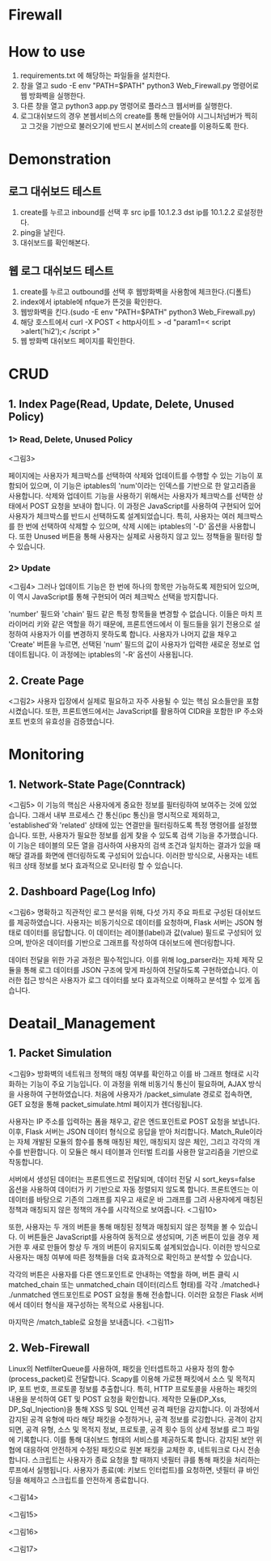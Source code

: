 # Firewall
# How to use
1. requirements.txt 에 해당하는 파일들을 설치한다.
2. 창을 열고 sudo -E env "PATH=$PATH" python3 Web_Firewall.py 명령어로 웹 방화벽을 실행한다.
3. 다른 창을 열고 python3 app.py 명령어로 플라스크 웹서버를 실행한다.
4. 로그대쉬보드의 경우 본웹서비스의 create를 통해 만들어야 시그니처넘버가 찍히고 그것을 기반으로 불러오기에 반드시 본서비스의 create를 이용하도록 한다.

# Demonstration
## 로그 대쉬보드 테스트
1. create를 누르고 inbound를 선택 후 src ip를 10.1.2.3 dst ip를 10.1.2.2 로설정한다.
2. ping을 날린다.
3. 대쉬보드를 확인해본다.

## 웹 로그 대쉬보드 테스트
1. create를 누르고 outbound를 선택 후 웹방화벽을 사용함에 체크한다.(디폴트)
2. index에서 iptable에 nfque가 뜬것을 확인한다.
3. 웹방화벽을 킨다.(sudo -E env "PATH=$PATH" python3 Web_Firewall.py)
3. 해당 호스트에서 curl -X POST < http사이트 > -d "param1=< script >alert('hi2');< /script >"
4. 웹 방화벽 대쉬보드 페이지를 확인한다.

# CRUD
## 1. Index Page(Read, Update, Delete, Unused Policy)
### 1> Read, Delete, Unused Policy
<그림3>

페이지에는 사용자가 체크박스를 선택하여 삭제와 업데이트를 수행할 수 있는 기능이 포함되어 있으며, 이 기능은 iptables의 'num'이라는 인덱스를 기반으로 한 알고리즘을 사용합니다. 삭제와 업데이트 기능을 사용하기 위해서는 사용자가 체크박스를 선택한 상태에서 POST 요청을 보내야 합니다. 이 과정은 JavaScript를 사용하여 구현되어 있어 사용자가 체크박스를 반드시 선택하도록 설계되었습니다. 특히, 사용자는 여러 체크박스를 한 번에 선택하여 삭제할 수 있으며, 삭제 시에는 iptables의 '-D' 옵션을 사용합니다. 또한 Unused 버튼을 통해 사용자는 실제로 사용하지 않고 있느 정책들을 필터링 할 수 있습니다.



### 2> Update
<그림4>
그러나 업데이트 기능은 한 번에 하나의 항목만 가능하도록 제한되어 있으며, 이 역시 JavaScript를 통해 구현되어 여러 체크박스 선택을 방지합니다.

'number' 필드와 'chain' 필드 같은 특정 항목들을 변경할 수 없습니다. 이들은 마치 프라이머리 키와 같은 역할을 하기 때문에, 프론트엔드에서 이 필드들을 읽기 전용으로 설정하여 사용자가 이를 변경하지 못하도록 합니다. 사용자가 나머지 값을 채우고 'Create' 버튼을 누르면, 선택된 'num' 필드의 값이 사용자가 입력한 새로운 정보로 업데이트됩니다. 이 과정에는 iptables의 '-R' 옵션이 사용됩니다.

## 2.  Create Page
<그림2>
사용자 입장에서 실제로 필요하고 자주 사용될 수 있는 핵심 요소들만을 포함시켰습니다. 또한, 프론트엔드에서는 JavaScript를 활용하여 CIDR을 포함한 IP 주소와 포트 번호의 유효성을 검증했습니다. 
# Monitoring
## 1. Network-State Page(Conntrack)
<그림5>
이 기능의 핵심은 사용자에게 중요한 정보를 필터링하여 보여주는 것에 있었습니다. 그래서 내부 프로세스 간 통신(ipc 통신)을 명시적으로 제외하고, 'established'와 'related' 상태에 있는 연결만을 필터링하도록 특정 명령어를 설정했습니다.
또한, 사용자가 필요한 정보를 쉽게 찾을 수 있도록 검색 기능을 추가했습니다. 이 기능은 테이블의 모든 열을 검사하여 사용자의 검색 조건과 일치하는 결과가 있을 때 해당 결과를 화면에 렌더링하도록 구성되어 있습니다. 이러한 방식으로, 사용자는 네트워크 상태 정보를 보다 효과적으로 모니터링 할 수 있습니다.
## 2. Dashboard Page(Log Info)
<그림6>
명확하고 직관적인 로그 분석을 위해, 다섯 가지 주요 파트로 구성된 대쉬보드를 제공하였습니다. 사용자는 비동기식으로 데이터를 요청하며, Flask 서버는 JSON 형태로 데이터를 응답합니다. 이 데이터는 레이블(label)과 값(value) 필드로 구성되어 있으며, 받아온 데이터를 기반으로 그래프를 작성하여 대쉬보드에 렌더링합니다.

데이터 전달을 위한 가공 과정은 필수적입니다. 이를 위해 log_parser라는 자체 제작 모듈을 통해 로그 데이터를 JSON 구조에 맞게 파싱하여 전달하도록 구현하였습니다. 이러한 접근 방식은 사용자가 로그 데이터를 보다 효과적으로 이해하고 분석할 수 있게 돕습니다.

# Deatail_Management
## 1. Packet Simulation
<그림9>
방화벽의 네트워크 정책의 매칭 여부를 확인하고 이를 바 그래프 형태로 시각화하는 기능이 주요 기능입니다. 이 과정을 위해 비동기식 통신이 필요하며, AJAX 방식을 사용하여 구현하였습니다. 처음에 사용자가 /packet_simulate 경로로 접속하면, GET 요청을 통해 packet_simulate.html 페이지가 렌더링됩니다.


사용자는 IP 주소를 입력하는 폼을 채우고, 같은 엔드포인트로 POST 요청을 보냅니다. 이후, Flask 서버는 JSON 데이터 형식으로 응답을 받아 처리합니다.
Match_Rule이라는 자체 개발된 모듈의 함수를 통해 매칭된 체인, 매칭되지 않은 체인, 그리고 각각의 개수를 반환합니다. 이 모듈은 해시 테이블과 인터벌 트리를 사용한 알고리즘을 기반으로 작동합니다.

서버에서 생성된 데이터는 프론트엔드로 전달되며, 데이터 전달 시 sort_keys=false 옵션을 사용하여 데이터가 키 기반으로 자동 정렬되지 않도록 합니다. 프론트엔드는 이 데이터를 바탕으로 기존의 그래프를 지우고 새로운 바 그래프를 그려 사용자에게 매칭된 정책과 매칭되지 않은 정책의 개수를 시각적으로 보여줍니다.
<그림10>

또한, 사용자는 두 개의 버튼을 통해 매칭된 정책과 매칭되지 않은 정책을 볼 수 있습니다. 이 버튼들은 JavaScript를 사용하여 동적으로 생성되며, 기존 버튼이 있을 경우 제거한 후 새로 만들어 항상 두 개의 버튼이 유지되도록 설계되었습니다. 이러한 방식으로 사용자는 매칭 여부에 따른 정책들을 더욱 효과적으로 확인하고 분석할 수 있습니다.

각각의 버튼은 사용자를 다른 엔드포인트로 안내하는 역할을 하며, 버튼 클릭 시 matched_chain 또는 unmatched_chain 데이터(리스트 형태)를 각각 ./matched나 ./unmatched 엔드포인트로 POST 요청을 통해 전송합니다. 이러한 요청은 Flask 서버에서 데이터 형식을 재구성하는 목적으로 사용됩니다.

마지막은 /match_table로 요청을 보내줍니다.
<그림11>
## 2. Web-Firewall

Linux의 NetfilterQueue를 사용하여, 패킷을 인터셉트하고 사용자 정의 함수(process_packet)로 전달합니다. Scapy를 이용해 가로챈 패킷에서 소스 및 목적지 IP, 포트 번호, 프로토콜 정보를 추출합니다. 특히, HTTP 프로토콜을 사용하는 패킷의 내용을 분석하여 GET 및 POST 요청을 확인합니다. 제작한 모듈(DP_Xss, DP_Sql_Injection)을 통해 XSS 및 SQL 인젝션 공격 패턴을 감지합니다. 이 과정에서 감지된 공격 유형에 따라 해당 패킷을 수정하거나, 공격 정보를 로깅합니다. 공격이 감지되면, 공격 유형, 소스 및 목적지 정보, 프로토콜, 공격 횟수 등의 상세 정보를 로그 파일에 기록합니다. 이를 통해 대쉬보드 형태의 서비스를 제공하도록 합니다. 감지된 보안 위협에 대응하여 안전하게 수정된 패킷으로 원본 패킷을 교체한 후, 네트워크로 다시 전송합니다. 스크립트는 사용자가 종료 요청을 할 때까지 넷필터 큐를 통해 패킷을 처리하는 루프에서 실행됩니다. 사용자가 종료(예: 키보드 인터럽트)를 요청하면, 넷필터 큐 바인딩을 해제하고 스크립트를 안전하게 종료합니다.

<그림14>

<그림15>

<그림16>

<그림17>
